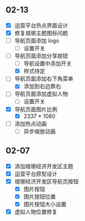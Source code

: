 ## 02-13

- [x] 运营平台热点界面设计
- [x] 修复琅琊主题图标问题
- [ ] 导航页面添加 logo
	- [ ] 设置开关
- [ ] 导航页面添加分享按钮
	- [ ] 导航设置中添加开关
	- [x] 样式待定
- [ ] 导航页面添加右下角菜单
	- [x] 添加到右边靠右
- [ ] 导航页面添加虚拟人物
	- [ ] 设置开关
- [x] 导航页面图片比例
	- [x] 2337 * 1080
- [ ] 添加热点动画
	- [ ] 异步缩放动画

## 02-07

- [x] 添加琅琊经济开发区主题
- [x] 运营平台原型设计
- [x] 琅琊经济开发区导航页按钮
	- [x] 图片按钮
	- [x] 图片按钮位置
	- [x] 图片按钮大小设置
- [x] 虚拟人物位置修复